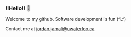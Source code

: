### !!Hello!! 🐒

Welcome to my github. Software development is fun (^L^)

Contact me at jordan.jamali@uwaterloo.ca
